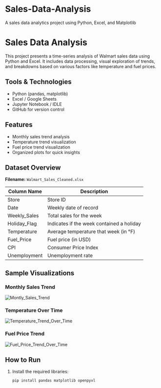 # Sales-Data-Analysis
A sales data analytics project using Python, Excel, and Matplotlib

# Sales Data Analysis

This project presents a time-series analysis of Walmart sales data using Python and Excel. It includes data processing, visual exploration of trends, and breakdowns based on various factors like temperature and fuel prices.

## Tools & Technologies

- Python (pandas, matplotlib)
- Excel / Google Sheets
- Jupyter Notebook / IDLE
- GitHub for version control

## Features

- Monthly sales trend analysis
- Temperature trend visualization
- Fuel price trend visualization
- Organized plots for quick insights

## Dataset Overview

**Filename:** `Walmart_Sales_Cleaned.xlsx`

| Column Name     | Description                                |
|-----------------|--------------------------------------------|
| Store           | Store ID                                   |
| Date            | Weekly date of record                      |
| Weekly_Sales    | Total sales for the week                   |
| Holiday_Flag    | Indicates if the week contained a holiday  |
| Temperature     | Average temperature that week (in °F)      |
| Fuel_Price      | Fuel price (in USD)                        |
| CPI             | Consumer Price Index                       |
| Unemployment    | Unemployment rate                          |

## Sample Visualizations

### Monthly Sales Trend

![Montly_Sales_Trend](https://github.com/user-attachments/assets/f2e81f6b-eacc-4fe6-86a6-06063d76e5af)

### Temperature Over Time
![Temperature_Trend_Over_Time](https://github.com/user-attachments/assets/d1d5acca-3cd4-4be5-8374-f24e1b41e165)


### Fuel Price Trend
![Fuel_Price_Trend_Over_Time](https://github.com/user-attachments/assets/7c03244a-d095-4c20-b4e6-36d46b2d70de)


## How to Run

1. Install the required libraries:

   ```bash
   pip install pandas matplotlib openpyxl

